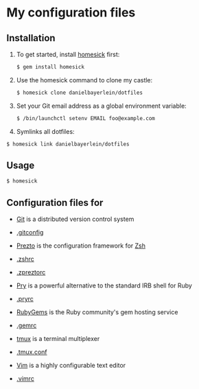 # My configuration files

## Installation

1. To get started, install [homesick](https://github.com/technicalpickles/homesick) first:

   ```bash
   $ gem install homesick
   ```

2. Use the homesick command to clone my castle:

   ```bash
   $ homesick clone danielbayerlein/dotfiles
   ```

3. Set your Git email address as a global environment variable:

   ```bash
   $ /bin/launchctl setenv EMAIL foo@example.com
   ```

4. Symlinks all dotfiles:

  ```bash
  $ homesick link danielbayerlein/dotfiles
  ```

## Usage

```bash
$ homesick
```

## Configuration files for

* [Git](http://git-scm.com) is a distributed version control system
 * [.gitconfig](.gitconfig.erb)

* [Prezto](https://github.com/sorin-ionescu/prezto) is the configuration framework for [Zsh](http://www.zsh.org)
 * [.zshrc](.zshrc)
 * [.zpreztorc](.zpreztorc)

* [Pry](https://github.com/pry/pry) is a powerful alternative to the standard IRB shell for Ruby
 * [.pryrc](.pryrc)

* [RubyGems](https://rubygems.org) is the Ruby community's gem hosting service
 * [.gemrc](.gemrc)

* [tmux](http://tmux.sourceforge.net) is a terminal multiplexer
 * [.tmux.conf](.tmux.conf)

* [Vim](http://www.vim.org) is a highly configurable text editor
 * [.vimrc](.vimrc)
